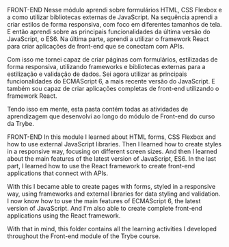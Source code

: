 FRONT-END
Nesse módulo aprendi sobre formulários HTML, CSS Flexbox e a como utilizar bibliotecas externas de JavaScript. Na sequência aprendi a criar estilos de forma responsiva, com foco em diferentes tamanhos de tela. E então aprendi sobre as principais funcionalidades da última versão do JavaScript, o ES6. Na última parte, aprendi a utilizar o framework React para criar aplicações de front-end que se conectam com APIs.

Com isso me tornei capaz de criar páginas com formulários, estilizadas de forma responsiva, utilizando frameworks e bibliotecas externas para a estilização e validação de dados. Sei agora utilizar as principais funcionalidades do ECMAScript 6, a mais recente versão do JavaScript. E também sou capaz de criar aplicações completas de front-end utilizando o framework React.

Tendo isso em mente, esta pasta contém todas as atividades de aprendizagem que desenvolvi ao longo do módulo de Front-end do curso da Trybe.


FRONT-END 
In this module I learned about HTML forms, CSS Flexbox and how to use external JavaScript libraries. Then I learned how to create styles in a responsive way, focusing on different screen sizes. And then I learned about the main features of the latest version of JavaScript, ES6. In the last part, I learned how to use the React framework to create front-end applications that connect with APIs.

With this I became able to create pages with forms, styled in a responsive way, using frameworks and external libraries for data styling and validation. I now know how to use the main features of ECMAScript 6, the latest version of JavaScript. And I'm also able to create complete front-end applications using the React framework.

With that in mind, this folder contains all the learning activities I developed throughout the Front-end module of the Trybe course.
